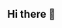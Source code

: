 ## Hi there 👋

<!--
**mysticmanikk/mysticmanikk** 

Here are some of th eprojects that I contributed to significantly:

#CIS434 SE Projects:

-[Pizza Builder Application]: Link- https://github.com/MJamal12/CIS434FinalProject
Description: I worked as a Database manager and a little bit on the front-end to code the Pizza ordering user interface using the JavaFX and Gluon UI toolkit. I used the MySQL workbench to store the suer information and their password. I am yet to work on protecting their passwords using the hashing algorithm. This interface allows a person to login into the system and make desired choices on the menu and sums up the total at the checkout alongwith their delivery address.

-[Jenkins Integration in testing the code]: Link- https://github.com/MaksymYarosh/Group1_CIS434_GitAssignment
Description: We just build some test cases and I contributed significantly in building the pipeline to run the test cases for the java program in Jenkins.

#WorkInProgess Projects:

-Machine Learning Model
Description: Build and train a machine learning model for tasks like classification, regression, or clustering.
Concepts: Machine Learning Libraries(TensorFlow), data processing, and model evaluation.

-Expense Tracker
Description: Building an application to track and categorize personal expenses, generate reports, and visualize spending patterns.
Concepts: Data Visulaization, file handling, and user authentication.

-Big Data Handling
Description: A pipeline to process and analyze the data in real-time from various sources such as social media, sensors, or logs.
Concepts: Data ingestion through Apache Kafka, Data processing with Apache Storm, Data Storage in HDFS, and data visualisation with Tableau.

#Personal Project:

-Interpreter converting the python program to C program.
Description: Converting Python code into tokens through lexer and straming the tokens into an AST with parser that will be based on Python's grammar. Transforming AST into intermediate representation or directly into C code.Optimizing the genrated C code for performance and efficiency.
Concepts: Design Basis(Python lists-> C Arrays; Python Classes -> C Structs); Parser built using recursive descent parsing; Lexer is implemented using the regular expressions
References: "Crafting Interpreters" Book by Robert Nystorm, and other online resources.

